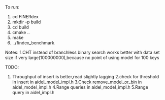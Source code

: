 To run:
1. cd FINERdex
2. mkdir -p build
3. cd build
4. cmake ..
5. make
6. ../findex_benchmark.

Notes:
1.CHT instead of branchless binary search works better with data set size if very large(100000000),because no point of using model for 100 keys

TODO:

1. Throughput of insert is better,read slightly lagging
2.check for threshold in insert in aidel_model_impl.h
3.Check remove_model_or_bin in aidel_model_impl.h
4.Range queries in aidel_model_impl.h
5.Range query in aidel_impl.h
